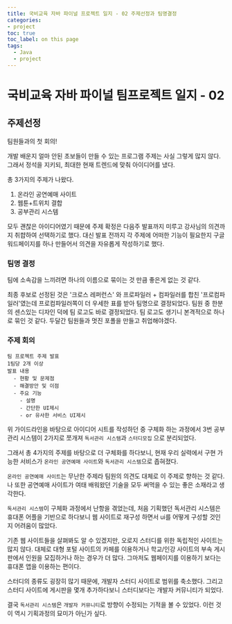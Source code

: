 ```yaml
---
title: 국비교육 자바 파이널 프로젝트 일지 - 02 주제선정과 팀명결정
categories:
- project
toc: true
toc_label: on this page
tags:
  - Java
  - project
---
```


# 국비교육 자바 파이널 팀프로젝트 일지 - 02

## 주제선정

팀원들과의 첫 회의!

개발 배운지 얼마 안된 초보들이 만들 수 있는 프로그램 주제는 사실 그렇게 많지 않다. 그래서 정석을 지키되, 최대한 현재 트렌드에 맞춰 아이디어를 냈다.

총 3가지의 주제가 나왔다.

1. 온라인 공연예매 사이트
2. 웹툰+트위치 결합
3. 공부관리 시스템

모두 괜찮은 아이디어였기 때문에 주제 확정은 다음주 발표까지 미루고 강사님의 의견까지 취햡하여 선택하기로 했다. 대신 발표 전까지 각 주제에 어떠한 기능이 필요한지 구글 워드페이지를 하나 만들어서 의견을 자유롭게 작성하기로 했다.

### 팀명 결정

팀에 소속감을 느끼려면 하나의 이름으로 묶이는 것 만큼 좋은게 없는 것 같다. 

최종 후보로 선정된 것은 '크로스 레퍼런스' 와 프로파일러 + 컴파일러를 합친 '프로컴파일러'였는데 프로컴파일러쪽이 더 우세한 표를 받아 팀명으로 결정되었다. 팀원 중 한분의 센스있는 디자인 덕에 팀 로고도 바로 결정되었다. 팀 로고도 생기니 본격적으로 하나로 묶인 것 같다. 두달간 팀원들과 멋진 포폴을 만들고 취업해야겠다.



### 주제 회의

```
팀 프로젝트 주제 발표
1팀당 2개 이상
발표 내용
  - 현황 및 문제점
  - 해결방안 및 이점
  - 주요 기능
    - 설명
    - 간단한 UI제시 
    - or 유사한 서비스 UI제시
```

위 가이드라인을 바탕으로 아이디어 시트를 작성하던 중 구체화 하는 과정에서 3번 공부관리 시스템이 2가지로 쪼개져 `독서관리 시스템`과 `스터디모집` 으로 분리되었다. 

그래서 총 4가지의 주제를 바탕으로 더 구체화를 하다보니, 현재 우리 실력에서 구현 가능한 서비스가 `온라인 공연예매 사이트`와 `독서관리 시스템`으로 좁혀졌다.

`온라인 공연예매 사이트`는 무난한 주제라 팀원의 의견도 대체로 이 주제로 향하는 것 같다. 나 또한 공연예매 사이트가 여태 배워왔던 기술을 모두 써먹을 수 있는 좋은 소재라고 생각한다.

`독서관리 시스템`이 구체화 과정에서 난항을 겪었는데, 처음 기획했던 독서관리 시스템은 휴대폰 어플을 기반으로 하다보니 웹 사이트로 재구성 하면서 ui를 어떻게 구성할 것인지 어려움이 많았다. 

기존 웹 사이트들을 살펴봐도 알 수 있겠지만, 오로지 스터디를 위한 독립적인 사이트는 많지 않다. 대체로 대형 포털 사이트의 카페를 이용하거나 학교/인강 사이트의 부속 게시판에서 인원을 모집하거나 하는 경우가 더 많다. 그마저도 웹페이지를 이용하기 보다는 휴대폰 앱을 이용하는 편이다.

스터디의 종류도 굉장히 많기 때문에, 개발자 스터디 사이트로 범위를 축소했다. 그리고 스터디 사이트에 게시판을 몇개 추가하다보니 스터디보다는 개발자 커뮤니티가 되었다.

결국 `독서관리 시스템`은 `개발자 커뮤니티`로 방향이 수정되는 기적을 볼 수 있었다. 이런 것이 역시 기획과정의 묘미가 아닌가 싶다.

